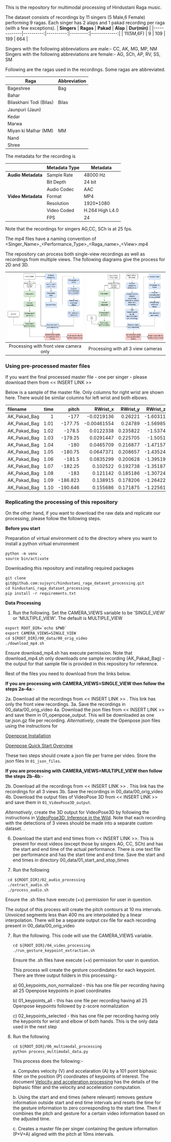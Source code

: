 This is the repository for multimodal processing of Hindustani Raga music. 

The dataset consists of recordings by 11 singers (5 Male,6 Female) performing 9 ragas. Each singer has 2 alaps and 1 pakad recording per raga (with a few exceptions). 
| **Singers** | **Ragas** | **Pakad** | **Alap** | **Dur(min)** |
|-------------|----------:|----------:|---------:|-------------:|
| 11(5M,6F)   |         9 |       109 |      199 |          664 |

Singers with the following abbreviations are male:-  CC, AK, MG, MP, NM\
Singers with the following abbreviations are female:- AG, SCh, AP, RV, SS, SM

Following are the ragas used in the recordings. Some ragas are abbreviated.

| **Raga**             | **Abbreviation**          |
|----------------------|--------------------|
| Bageshree      | Bag      |
| Bahar                |     |
| Bilaskhani Todi (Bilas) | Bilas  |
| Jaunpuri (Jaun)      |       |
| Kedar                |     |
| Marwa                |        |
| Miyan ki Malhar (MM) | MM    |
| Nand                 |     |
| Shree                |       |

The metadata for the recording is

|                     | **Metadata Type** | **Metadata**      |
|---------------------|-------------------|-------------------|
| **Audio Metadata**  | Sample Rate       | 48000 Hz          |
|                     | Bit Depth         | 24 bit            |
|                     | Audio Codec       | AAC               |
| **Video Metadata**  | Format            | MP4               |
|                     | Resolution        | 1920*1080         |
|                     | Video Coded       | H.264 High L4.0   |
|                     | FPS               | 24                |

Note that the recordings for singers AG,CC, SCh is at 25 fps.

The mp4 files have a naming convention of <Singer_Name\>\_\<Performance_Type\>\_\<Raga_name\>\_\<View\>.mp4

The repository can process both single-view recordings as well as recordings from multiple views. The following diagrams give the process for 2D and 3D.

| ![Processing with front view camera only](Process2D.png) | ![Processing with all 3 views](Process3D.png) |
|:---:|:---:|
| Processing with front view camera only | Processing with all 3 view cameras |

### Using pre-processed master files

If you want the final processed master file - one per singer - please download them from << INSERT LINK >>

Below is a sample of the master file. Only columns for right wrist are shown here. There would be similar columns for left wrist and both elbows.

| filename     |   time |    pitch |    RWrist_x |   RWrist_y |   RWrist_z |   RWrist_vel_x |   RWrist_vel_y |   RWrist_vel_z |   RWrist_vel_3d |   RWrist_accl_x |   RWrist_accl_y |   RWrist_accl_z |   RWrist_accl_3d |
|:-------------|-------:|---------:|------------:|-----------:|-----------:|---------------:|---------------:|---------------:|----------------:|----------------:|----------------:|----------------:|-----------------:|
| AK_Pakad_Bag |   1    | -177     | -0.0219136  |   0.26221  |   -1.60311 |       -3.37435 |        2.05219 |       -4.45986 |         5.95719 |        -8.6343  |         2.04601 |        0.617001 |          8.89483 |
| AK_Pakad_Bag |   1.01 | -177.75  | -0.00461554 |   0.24789  |   -1.56985 |       -3.29045 |        2.02823 |       -4.44106 |         5.88759 |        -8.90824 |         2.0324  |       -0.399558 |          9.14588 |
| AK_Pakad_Bag |   1.02 | -178.5   |  0.0122338  |   0.235822 |   -1.5374  |       -3.2057  |        2.00511 |       -4.41154 |         5.81022 |        -9.15283 |         2.01253 |       -1.40199  |          9.47576 |
| AK_Pakad_Bag |   1.03 | -179.25  |  0.0291447  |   0.225705 |   -1.5051  |       -3.12038 |        1.98303 |       -4.37169 |         5.72546 |        -9.36834 |         1.98693 |       -2.38643  |          9.86959 |
| AK_Pakad_Bag |   1.04 | -180     |  0.0465709  |   0.216877 |   -1.47157 |       -3.03474 |        1.9622  |       -4.32196 |         5.63376 |        -9.55518 |         1.95621 |       -3.3492   |         10.3124  |
| AK_Pakad_Bag |   1.05 | -180.75  |  0.0647371  |   0.208657 |   -1.43524 |       -2.94903 |        1.94278 |       -4.26285 |         5.53562 |        -9.71388 |         1.92099 |       -4.28677  |         10.7901  |
| AK_Pakad_Bag |   1.06 | -181.5   |  0.0835299  |   0.200628 |   -1.39519 |       -2.86346 |        1.92492 |       -4.19491 |         5.43158 |        -9.84505 |         1.88193 |       -5.19583  |         11.29    |
| AK_Pakad_Bag |   1.07 | -182.25  |  0.102522   |   0.192738 |   -1.35187 |       -2.77824 |        1.90875 |       -4.11874 |         5.32222 |        -9.94939 |         1.8397  |       -6.07324  |         11.8008  |
| AK_Pakad_Bag |   1.08 | -183     |  0.121142   |   0.185186 |   -1.30724 |       -2.69356 |        1.89437 |       -4.03496 |         5.20814 |       -10.0277  |         1.79498 |       -6.91607  |         12.313   |
| AK_Pakad_Bag |   1.09 | -186.823 |  0.138915   |   0.178206 |   -1.26422 |       -2.60957 |        1.88183 |       -3.94418 |         5.08996 |       -10.0809  |         1.74846 |       -7.72163  |         12.8181  |
| AK_Pakad_Bag |   1.10  | -190.646 |  0.155686   |   0.171875 |   -1.22561 |       -2.52643 |        1.87118 |       -3.84703 |         4.96828 |       -10.1098  |         1.70081 |       -8.48741  |         13.3093  |

### Replicating the processing of this repository

On the other hand, if you want to download the raw data and replicate our processing, please follow the following steps.

**Before you start**

Preparation of virtual environment
cd to the directory where you want to install a python virtual environment
```
python -m venv .
source bin/activate
```
Downloading this repository and installing required packages
```
git clone git@github.com:sujoyrc/hindustani_raga_dataset_processing.git
cd hindustani_raga_dataset_processing
pip install -r requirements.txt
```
**Data Processing**

1. Run the following. Set the CAMERA_VIEWS variable to be 'SINGLE_VIEW' or 'MULTIPLE_VIEW'.  The default is MULTIPLE_VIEW
```
export ROOT_DIR=`echo $PWD`
export CAMERA_VIEWS=SINGLE_VIEW
cd ${ROOT_DIR}/00_data/00_orig_video
./download_mp4.sh
```
Ensure download_mp4.sh has execute permission. Note that download_mp4.sh only downloads one sample recording (AK_Pakad_Bag) - the output for that sample file is provided in this repository for reference. 

Rest of the files you need to download from the links below.

**If you are processing with CAMERA_VIEWS=SINGLE_VIEW then follow the steps 2a-4a**:-


2a. Download all the recordings from << INSERT LINK >> . This link has only the front view recordings.
3a. Save the recordings in 00_data/00_orig_video
4a. Download the json files from << INSERT LINK >> and save them in 01_openpose_output. This will be downloaded as one tar.json.gz file per recording.
  *Alternatively*, create the Openpose json files using the instructions for
   
 [Openpose Installation](https://github.com/CMU-Perceptual-Computing-Lab/openpose#installation)
   
 [Openpose Quick Start Overview](https://github.com/CMU-Perceptual-Computing-Lab/openpose#quick-start-overview)
   
These two steps should create a json file per frame per video. Store the json files in `01_json_files`.


**If you are processing with CAMERA_VIEWS=MULTIPLE_VIEW then follow the steps 2b-4b**:-

2b. Download all the recordings from << INSERT LINK >> . This link has the recordings for all 3 views
3b. Save the recordings in 00_data/00_orig_video
4b. Download the output files of VideoPose 3D from << INSERT LINK >> and save them in `01_VideoPose3D_output`. 

*Alternatively*, create the 3D output for VideoPose3D by following the instructions in [VideoPose3D: Inference in the Wild](https://github.com/facebookresearch/VideoPose3D/blob/main/INFERENCE.md). Note that each recording with the detections of 3 views should be made into a separate custom dataset.
.
   

6. Download the start and end times from << INSERT LINK >>. This is present for most videos (except those by singers AG, CC, SCh) and has the start and end time of the actual performance. There is one text file per performance and has the start time and end time.
   Save the start and end times in directory 00_data/01_start_and_stop_times

7. Run the following

  ```
   cd ${ROOT_DIR}/02_audio_processing
   ./extract_audio.sh
   ./process_audio.sh
   ```
  
   Ensure the .sh files have execute (+x) permission for user in question.

   The output of this process will create the pitch contours at 10 ms intervals. Unvoiced segments less than 400 ms are interpolated by a linear interpolation.
   There will be a separate output csv file for each recording present in 00_data/00_orig_video
   
7. Run the following. This code will use the CAMERA_VIEWS variable.
    ```
    cd ${ROOT_DIR}/04_video_processing
    ./run_gesture_keypoint_extraction.sh
    ```
   Ensure the .sh files have execute (+x) permission for user in question.


   This process will create the gesture coordindates for each keypoint.
   There are three output folders in this processing:-
   
   a) 00_keypoints_non_normalized - this has one file per recording having all 25 Openpose keypoints in pixel coordinates
   
   b) 01_keypoints_all - this has one file per recording having all 25 Openpose keypoints followed by z-score normalization
   
   c) 02_keypoints_selected - this has one file per recording having only the keypoints for wrist and elbow of both hands. This is the only data used in the next step

10. Run the following
     ```
     cd ${ROOT_DIR}/06_multimodal_processing
     python process_multimodal_data.py
     ```

     This process does the following:-
     
     a. Computes velocity (V) and accelaration (A) by a 101 point biphasic filter on the position (P) coordinates of keypoints of interest. The document [Velocity and acceleration processing](https://drive.google.com/file/d/1YmyQaPJNU_IZqVz9ztMsMjrFztecFcDp/view?usp=sharing) has the details of the biphasic filter and the velocity and acceleration computation.
     
     b. Using the start and end times (where relevant) removes gesture information outside start and end time intervals and resets the time for the gesture information to zero corresponding to the start time. Then it combines the pitch and gesture for a certain video information based on the adjusted time.
     
     c. Creates a master file per singer containing the gesture information (P+V+A) aligned with the pitch at 10ms intervals.
   

